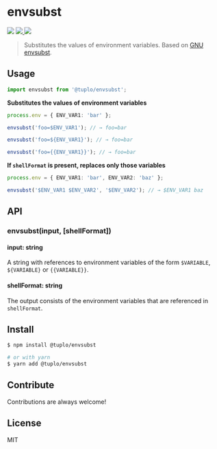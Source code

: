 # envsubst

<p>
  <img src="https://img.shields.io/npm/v/@tuplo/envsubst">
  <a href="https://codecov.io/gh/tuplo/envsubst">
    <img src="https://codecov.io/gh/tuplo/envsubst/branch/master/graph/badge.svg?token=PJURSSTS07"/>
  </a>
  <img src="https://github.com/tuplo/envsubst/workflows/Release/badge.svg">
</p>

> Substitutes the values of environment variables. Based on [GNU envsubst](https://www.gnu.org/software/gettext/manual/html_node/index.html).

## Usage

```ts
import envsubst from '@tuplo/envsubst';
```

**Substitutes the values of environment variables**

```ts
process.env = { ENV_VAR1: 'bar' };

envsubst('foo=$ENV_VAR1'); // → foo=bar

envsubst('foo=${ENV_VAR1}'); // → foo=bar

envsubst('foo={{ENV_VAR1}}'); // → foo=bar
```

**If `shellFormat` is present, replaces only those variables**

```ts
process.env = { ENV_VAR1: 'bar', ENV_VAR2: 'baz' };

envsubst('$ENV_VAR1 $ENV_VAR2', '$ENV_VAR2'); // → $ENV_VAR1 baz
```

## API

### envsubst(input, [shellFormat])

#### input: string

A string with references to environment variables of the form `$VARIABLE`, `${VARIABLE}` or `{{VARIABLE}}`.

#### shellFormat: string

The output consists of the environment variables that are referenced in `shellFormat`.

## Install

```bash
$ npm install @tuplo/envsubst

# or with yarn
$ yarn add @tuplo/envsubst
```

## Contribute

Contributions are always welcome!

## License

MIT
